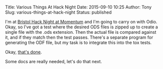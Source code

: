 Title: Various Things At Hack Night
Date: 2015-09-10 10:25
Author: Tony
Slug: various-things-at-hack-night
Status: published

I'm at [Bristol Hack Night at Momentum](http://www.meetup.com/CodeHub-Bristol/events/222548744/) and I'm going to carry on with Odio. Okay, so I've got a test where the desired ODS files is zipped up to create a single file with the .ods extension. Then the actual file is compared against it, and if they match then the test passes. There's a separate program for generating the ODF file, but my task is to integrate this into the tox tests.  
  
Okay, [that's done](https://github.com/tlocke/odio/commit/f6073c2d99f38c848b92b181cba45e14ec36fc90).  
  
Some docs are really needed, let's do that next.
